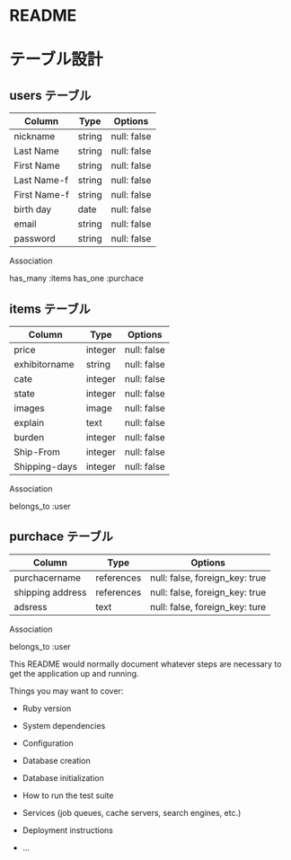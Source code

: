 # README

# テーブル設計

## users テーブル

| Column       | Type   | Options     |
| ------------ | ------| ------------ |
| nickname     | string | null: false |
| Last Name    | string | null: false |
| First Name   | string | null: false | 
| Last Name-f  | string | null: false |
| First Name-f | string | null: false |
| birth day   | date   | null: false |
| email       | string | null: false |
| password    | string | null: false |

   Association

 has_many :items
 has_one :purchace
 

## items テーブル

| Column          | Type    | Options     |
| --------------- | ------  | ----------- |
| price           | integer | null: false |
| exhibitorname   | string  | null: false |
| cate            | integer | null: false |
| state           | integer | null: false |
| images          | image   | null: false |
| explain         | text    | null: false |
| burden          | integer | null: false |
| Ship-From       | integer | null: false |
| Shipping-days   | integer | null: false 
  
  Association

belongs_to :user


## purchace テーブル 

| Column           | Type       | Options                        |
| ---------------- | ---------- | ------------------------------ |
| purchacername    | references | null: false, foreign_key: true |
| shipping address | references | null: false, foreign_key: true |
| adsress          | text       | null: false, foreign_key: ture |          |

Association

belongs_to :user




This README would normally document whatever steps are necessary to get the
application up and running.

Things you may want to cover:

* Ruby version

* System dependencies

* Configuration

* Database creation

* Database initialization

* How to run the test suite

* Services (job queues, cache servers, search engines, etc.)

* Deployment instructions

* ...
